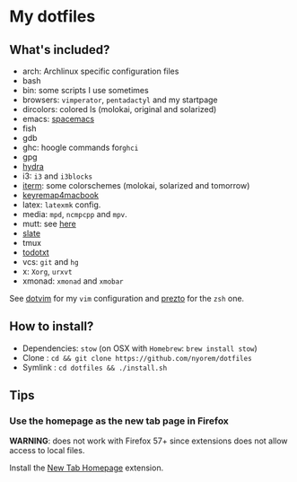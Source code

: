 # My dotfiles

## What's included?

- arch: Archlinux specific configuration files
- bash
- bin: some scripts I use sometimes
- browsers: `vimperator`, `pentadactyl` and my startpage
- dircolors: colored ls (molokai, original and solarized)
- emacs: [spacemacs](http://github.com/syl20bnr/spacemacs)
- fish
- gdb
- ghc: hoogle commands for`ghci`
- gpg
- [hydra](https://github.com/sdegutis/hydra)
- i3: `i3` and `i3blocks`
- [iterm](http://www.iterm2.com): some colorschemes (molokai, solarized and tomorrow)
- [keyremap4macbook](https://pqrs.org/macosx/keyremap4macbook/)
- latex: `latexmk` config.
- media: `mpd`, `ncmpcpp` and `mpv`.
- mutt: see [here](http://stevelosh.com/blog/2012/10/the-homely-mutt/)
- [slate](https://github.com/jigish/slate)
- tmux
- [todotxt](http://todotxt.com/)
- vcs: `git` and `hg`
- x: `Xorg`, `urxvt`
- xmonad: `xmonad` and `xmobar`

See [dotvim](https://github.com/nyorem/dotvim) for my `vim` configuration and
[prezto](https://github.com/nyorem/prezto) for the `zsh` one.

## How to install?

- Dependencies: `stow` (on OSX with `Homebrew`: `brew install stow`)
- Clone : `cd && git clone https://github.com/nyorem/dotfiles`
- Symlink : `cd dotfiles && ./install.sh`

## Tips

### Use the homepage as the new tab page in Firefox

**WARNING**: does not work with Firefox 57+ since extensions does not allow access to local files.

Install the [New Tab Homepage](https://addons.mozilla.org/fr/firefox/addon/new-tab-homepage/) extension.
